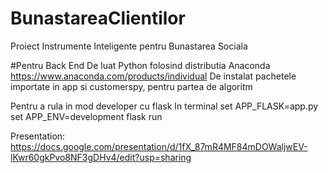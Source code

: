 # BunastareaClientilor
Proiect Instrumente Inteligente pentru Bunastarea Sociala

#Pentru Back End
De luat Python folosind distributia Anaconda https://www.anaconda.com/products/individual
De instalat pachetele importate in app si customerspy, pentru partea de algoritm

Pentru a rula in mod developer cu flask
In terminal
set APP_FLASK=app.py
set APP_ENV=development
flask run

Presentation:
https://docs.google.com/presentation/d/1fX_87mR4MF84mDOWaljwEV-lKwr60gkPvo8NF3gDHv4/edit?usp=sharing